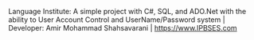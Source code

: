 Language Institute: A simple project with C#, SQL, and ADO.Net with the ability to User Account Control and UserName/Password system | Developer: Amir Mohammad Shahsavarani | https://www.IPBSES.com
